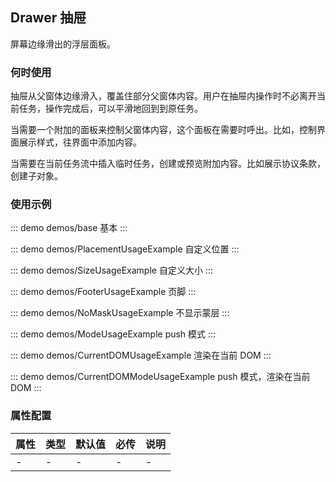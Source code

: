 ## Drawer 抽屉

屏幕边缘滑出的浮层面板。

### 何时使用

抽屉从父窗体边缘滑入，覆盖住部分父窗体内容。用户在抽屉内操作时不必离开当前任务，操作完成后，可以平滑地回到到原任务。

当需要一个附加的面板来控制父窗体内容，这个面板在需要时呼出。比如，控制界面展示样式，往界面中添加内容。

当需要在当前任务流中插入临时任务，创建或预览附加内容。比如展示协议条款，创建子对象。

### 使用示例

::: demo demos/base 基本
:::

::: demo demos/PlacementUsageExample 自定义位置
:::

::: demo demos/SizeUsageExample 自定义大小
:::

::: demo demos/FooterUsageExample 页脚
:::

::: demo demos/NoMaskUsageExample 不显示蒙层
:::

::: demo demos/ModeUsageExample push 模式
:::

::: demo demos/CurrentDOMUsageExample 渲染在当前 DOM
:::

::: demo demos/CurrentDOMModeUsageExample push 模式，渲染在当前 DOM
:::

### 属性配置

| 属性 | 类型 | 默认值 | 必传 | 说明 |
| ---- | ---- | ------ | ---- | ---- |
| -    | -    | -      | -    | -    |
